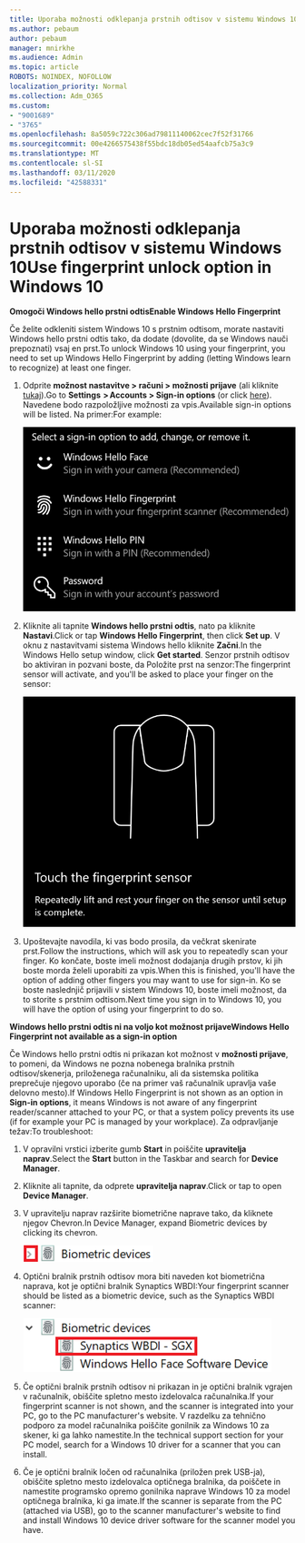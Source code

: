 ```yaml
---
title: Uporaba možnosti odklepanja prstnih odtisov v sistemu Windows 10
ms.author: pebaum
author: pebaum
manager: mnirkhe
ms.audience: Admin
ms.topic: article
ROBOTS: NOINDEX, NOFOLLOW
localization_priority: Normal
ms.collection: Adm_O365
ms.custom:
- "9001689"
- "3765"
ms.openlocfilehash: 8a5059c722c306ad79811140062cec7f52f31766
ms.sourcegitcommit: 00e4266575438f55bdc18db05ed54aafcb75a3c9
ms.translationtype: MT
ms.contentlocale: sl-SI
ms.lasthandoff: 03/11/2020
ms.locfileid: "42588331"
---
```

# <a name="use-fingerprint-unlock-option-in-windows-10"></a><span data-ttu-id="7998f-102">Uporaba možnosti odklepanja prstnih odtisov v sistemu Windows 10</span><span class="sxs-lookup"><span data-stu-id="7998f-102">Use fingerprint unlock option in Windows 10</span></span>

<span data-ttu-id="7998f-103">**Omogoči Windows hello prstni odtis**</span><span class="sxs-lookup"><span data-stu-id="7998f-103">**Enable Windows Hello Fingerprint**</span></span>

<span data-ttu-id="7998f-104">Če želite odkleniti sistem Windows 10 s prstnim odtisom, morate nastaviti Windows hello prstni odtis tako, da dodate (dovolite, da se Windows nauči prepoznati) vsaj en prst.</span><span class="sxs-lookup"><span data-stu-id="7998f-104">To unlock Windows 10 using your fingerprint, you need to set up Windows Hello Fingerprint by adding (letting Windows learn to recognize) at least one finger.</span></span> 

1. <span data-ttu-id="7998f-105">Odprite **možnost nastavitve > računi > možnosti prijave** (ali kliknite [tukaj](ms-settings:signinoptions?activationSource=GetHelp)).</span><span class="sxs-lookup"><span data-stu-id="7998f-105">Go to **Settings  > Accounts > Sign-in options** (or click [here](ms-settings:signinoptions?activationSource=GetHelp)).</span></span> <span data-ttu-id="7998f-106">Navedene bodo razpoložljive možnosti za vpis.</span><span class="sxs-lookup"><span data-stu-id="7998f-106">Available sign-in options will be listed.</span></span> <span data-ttu-id="7998f-107">Na primer:</span><span class="sxs-lookup"><span data-stu-id="7998f-107">For example:</span></span>

    ![Možnosti vpisnega znaka.](media/sign-in-options.png)

2. <span data-ttu-id="7998f-109">Kliknite ali tapnite **Windows hello prstni odtis**, nato pa kliknite **Nastavi**.</span><span class="sxs-lookup"><span data-stu-id="7998f-109">Click or tap **Windows Hello Fingerprint**, then click **Set up**.</span></span> <span data-ttu-id="7998f-110">V oknu z nastavitvami sistema Windows hello kliknite **Začni**.</span><span class="sxs-lookup"><span data-stu-id="7998f-110">In the Windows Hello setup window, click **Get started**.</span></span> <span data-ttu-id="7998f-111">Senzor prstnih odtisov bo aktiviran in pozvani boste, da Položite prst na senzor:</span><span class="sxs-lookup"><span data-stu-id="7998f-111">The fingerprint sensor will activate, and you'll be asked to place your finger on the sensor:</span></span>

   ![Senzor prstnih odtisov.](media/fingerprint-sensor.png)

3. <span data-ttu-id="7998f-113">Upoštevajte navodila, ki vas bodo prosila, da večkrat skenirate prst.</span><span class="sxs-lookup"><span data-stu-id="7998f-113">Follow the instructions, which will ask you to repeatedly scan your finger.</span></span> <span data-ttu-id="7998f-114">Ko končate, boste imeli možnost dodajanja drugih prstov, ki jih boste morda želeli uporabiti za vpis.</span><span class="sxs-lookup"><span data-stu-id="7998f-114">When this is finished, you'll have the option of adding other fingers you may want to use for sign-in.</span></span> <span data-ttu-id="7998f-115">Ko se boste naslednjič prijavili v sistem Windows 10, boste imeli možnost, da to storite s prstnim odtisom.</span><span class="sxs-lookup"><span data-stu-id="7998f-115">Next time you sign in to Windows 10, you will have the option of using your fingerprint to do so.</span></span>

<span data-ttu-id="7998f-116">**Windows hello prstni odtis ni na voljo kot možnost prijave**</span><span class="sxs-lookup"><span data-stu-id="7998f-116">**Windows Hello Fingerprint not available as a sign-in option**</span></span>

<span data-ttu-id="7998f-117">Če Windows hello prstni odtis ni prikazan kot možnost v **možnosti prijave**, to pomeni, da Windows ne pozna nobenega bralnika prstnih odtisov/skenerja, priloženega računalniku, ali da sistemska politika preprečuje njegovo uporabo (če na primer vaš računalnik upravlja vaše delovno mesto).</span><span class="sxs-lookup"><span data-stu-id="7998f-117">If Windows Hello Fingerprint is not shown as an option in **Sign-in options**, it means Windows is not aware of any fingerprint reader/scanner attached to your PC, or that a system policy prevents its use (if for example your PC is managed by your workplace).</span></span> <span data-ttu-id="7998f-118">Za odpravljanje težav:</span><span class="sxs-lookup"><span data-stu-id="7998f-118">To troubleshoot:</span></span> 

1. <span data-ttu-id="7998f-119">V opravilni vrstici izberite gumb **Start** in poiščite **upravitelja naprav**.</span><span class="sxs-lookup"><span data-stu-id="7998f-119">Select the **Start** button in the Taskbar and search for **Device Manager**.</span></span>

2. <span data-ttu-id="7998f-120">Kliknite ali tapnite, da odprete **upravitelja naprav**.</span><span class="sxs-lookup"><span data-stu-id="7998f-120">Click or tap to open **Device Manager**.</span></span>

3. <span data-ttu-id="7998f-121">V upravitelju naprav razširite biometrične naprave tako, da kliknete njegov Chevron.</span><span class="sxs-lookup"><span data-stu-id="7998f-121">In Device Manager, expand Biometric devices by clicking its chevron.</span></span>

   ![Biometrične naprave.](media/biometric-devices.png)

4. <span data-ttu-id="7998f-123">Optični bralnik prstnih odtisov mora biti naveden kot biometrična naprava, kot je optični bralnik Synaptics WBDI:</span><span class="sxs-lookup"><span data-stu-id="7998f-123">Your fingerprint scanner should be listed as a biometric device, such as the Synaptics WBDI scanner:</span></span>

   ![Biometrične naprave.](media/biometric-devices-expanded.png)

5. <span data-ttu-id="7998f-125">Če optični bralnik prstnih odtisov ni prikazan in je optični bralnik vgrajen v računalnik, obiščite spletno mesto izdelovalca računalnika.</span><span class="sxs-lookup"><span data-stu-id="7998f-125">If your fingerprint scanner is not shown, and the scanner is integrated into your PC, go to the PC manufacturer's website.</span></span> <span data-ttu-id="7998f-126">V razdelku za tehnično podporo za model računalnika poiščite gonilnik za Windows 10 za skener, ki ga lahko namestite.</span><span class="sxs-lookup"><span data-stu-id="7998f-126">In the technical support section for your PC model, search for a Windows 10 driver for a scanner that you can install.</span></span>

6. <span data-ttu-id="7998f-127">Če je optični bralnik ločen od računalnika (priložen prek USB-ja), obiščite spletno mesto izdelovalca optičnega bralnika, da poiščete in namestite programsko opremo gonilnika naprave Windows 10 za model optičnega bralnika, ki ga imate.</span><span class="sxs-lookup"><span data-stu-id="7998f-127">If the scanner is separate from the PC (attached via USB), go to the scanner manufacturer's website to find and install Windows 10 device driver software for the scanner model you have.</span></span>
